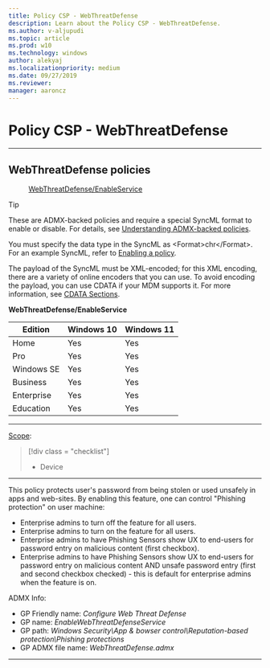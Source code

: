 ```yaml
---
title: Policy CSP - WebThreatDefense
description: Learn about the Policy CSP - WebThreatDefense.
ms.author: v-aljupudi
ms.topic: article
ms.prod: w10
ms.technology: windows
author: alekyaj
ms.localizationpriority: medium
ms.date: 09/27/2019
ms.reviewer: 
manager: aaroncz
---
```


# Policy CSP - WebThreatDefense


<hr/>

<!--Policies-->
## WebThreatDefense policies  

<dl>
  <dd>
    <a href="#webthreatdefense-enableservice">WebThreatDefense/EnableService</a>
  </dd>
</dl>

> [!TIP]
> These are ADMX-backed policies and require a special SyncML format to enable or disable. For details, see [Understanding ADMX-backed policies](./understanding-admx-backed-policies.md).
> 
> You must specify the data type in the SyncML as &lt;Format&gt;chr&lt;/Format&gt;. For an example SyncML, refer to [Enabling a policy](./understanding-admx-backed-policies.md#enabling-a-policy).
> 
> The payload of the SyncML must be XML-encoded; for this XML encoding, there are a variety of online encoders that you can use. To avoid encoding the payload, you can use CDATA if your MDM supports it. For more information, see [CDATA Sections](http://www.w3.org/TR/REC-xml/#sec-cdata-sect).

<!--Policy-->
<a href="" id="webthreatdefense-enableservice"></a>**WebThreatDefense/EnableService**  

<!--SupportedSKUs-->

|Edition|Windows 10|Windows 11|
|--- |--- |--- |
|Home|Yes|Yes|
|Pro|Yes|Yes|
|Windows SE|Yes|Yes|
|Business|Yes|Yes|
|Enterprise|Yes|Yes|
|Education|Yes|Yes|

<!--/SupportedSKUs-->
<hr/>

<!--Scope-->
[Scope](./policy-configuration-service-provider.md#policy-scope):

> [!div class = "checklist"]
> * Device

<hr/>

<!--/Scope-->
<!--Description-->

This policy protects user's password from being stolen or used unsafely in apps and web-sites. By enabling this feature, one can control "Phishing protection" on user machine:

- Enterprise admins to turn off the feature for all users.
- Enterprise admins to turn on the feature for all users.
- Enterprise admins to have Phishing Sensors show UX to end-users for password entry on malicious content (first checkbox).
- Enterprise admins to have Phishing Sensors show UX to end-users for password entry on malicious content AND unsafe password entry (first and second checkbox checked) - this is default for enterprise admins when the feature is on.

<!--/Description-->
<!--ADMXMapped-->
ADMX Info:  
-   GP Friendly name: *Configure Web Threat Defense*
-   GP name: *EnableWebThreatDefenseService*
-   GP path: *Windows Security\App & bowser control\Reputation-based protection\Phishing protections*
-   GP ADMX file name: *WebThreatDefense.admx*

<!--/ADMXMapped-->
<!--/Policy-->

<hr/>